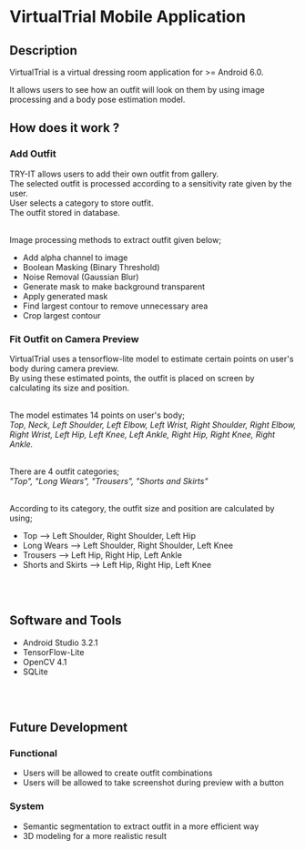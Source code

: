 # VirtualTrial Mobile Application



## Description
VirtualTrial is a virtual dressing room application for >= Android 6.0.

It allows users to see how an outfit will look on them by using image processing and a body pose estimation model.

## How does it work ?
### Add Outfit
TRY-IT allows users to add their own outfit from gallery.<br/>
The selected outfit is processed according to a sensitivity rate given by the user.<br/>
User selects a category to store outfit.<br/>
The outfit stored in database.<br/><br/>

Image processing methods to extract outfit given below;
  * Add alpha channel to image
  * Boolean Masking (Binary Threshold)
  * Noise Removal (Gaussian Blur)
  * Generate mask to make background transparent
  * Apply generated mask
  * Find largest contour to remove unnecessary area
  * Crop largest contour

### Fit Outfit on Camera Preview
VirtualTrial uses a tensorflow-lite model to estimate certain points on user's body during camera preview.<br/> 
By using these estimated points, the outfit is placed on screen by calculating its size and position.<br/><br/>


The model estimates 14 points on user's body;<br/> 
_Top, Neck, Left Shoulder, Left Elbow, Left Wrist, Right Shoulder, Right Elbow, Right Wrist, Left Hip, Left Knee, Left Ankle, Right Hip, Right Knee, Right Ankle._<br/><br/>


There are 4 outfit categories;<br/>
_"Top", "Long Wears", "Trousers", "Shorts and Skirts"_
<br/><br/>

According to its category, the outfit size and position are calculated by using;<br/>
* Top --> Left Shoulder, Right Shoulder, Left Hip
* Long Wears --> Left Shoulder, Right Shoulder, Left Knee
* Trousers --> Left Hip, Right Hip, Left Ankle
* Shorts and Skirts --> Left Hip, Right Hip, Left Knee


<br/><br/>
## Software and Tools
* Android Studio 3.2.1
* TensorFlow-Lite
* OpenCV 4.1
* SQLite


<br/><br/>
## Future Development
  ### Functional
  * Users will be allowed to create outfit combinations
  * Users will be allowed to take screenshot during preview with a button

  ### System
  * Semantic segmentation to extract outfit in a more efficient way
  * 3D modeling for a more realistic result

